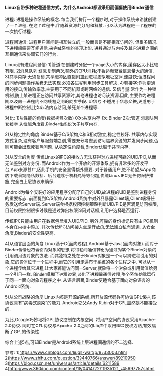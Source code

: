 #### Linux自带多种进程通信方式，为什么Android都没采用而偏偏使用Binder通信

进程:
进程是操作系统的概念.
每当我们执行一个程序时,对于操作系统来讲就创建了一个进程.
在这个过程中,伴随着资源的分配和释放.
可以认为进程是一个程序的一次执行过程.

进程间通信:
进程用户空间是相互独立的,一般而言是不能相互访问的.
但很多情况下进程间需要互相通信,来完成系统的某项功能.
进程通过与内核及其它进程之间的互相通信来协调它们的行为.

Linux现有进程间通信:
1)管道:在创建时分配一个page大小的内存,缓存区大小比较有限.
2)消息队列:信息复制两次,额外的CPU消耗;不合适频繁或信息量大的通信.
3)共享内存:无须复制,共享缓冲区直接附加到进程虚拟地址空间,速度快;但进程间的同步问题操作系统无法实现,必须各进程利用同步工具解决.
4)套接字:作为更通用的接口,传输效率低,主要用于不同机器或跨网络的通信.
5)信号量:常作为一种锁机制,防止某进程正在访问共享资源时,其他进程也访问该资源.因此,主要作为进程间以及同一进程内不同线程之间的同步手段.
6)信号:不适用于信息交换,更适用于进程中断控制,比如非法内存访问,杀死某个进程等.

对比:
1)从性能的角度(数据拷贝次数)
0次:共享内存
1次:Binder
2次:管道 消息队列 套接字
从性能角度看,Binder性能仅次于共享内存.

2)从稳定性的角度
Binder基于C/S架构,C和S相对独立,稳定性较好.
共享内存实现方式复杂,没有客户与服务端之别,需要充分考虑到访问临界资源的并发同步问题,否则可能会出现死锁等问题.
从稳定性角度看,Binder优越于共享内存.

3)从安全的角度
传统Linux的IPC的接收方无法获得对方进程可靠的UID/PID,从而无法鉴别对方身份.
而Android作为一个开放的开源体系,拥有非常多的开发平台,App来源甚广,因此手机的安全显得额外重要.
对于普通用户,绝不希望从App商店下载偷窥隐私数据、后台造成手机耗电等等问题,传统Linux IPC无任何保护措施,完全由上层协议来确保.

Android为每个安装好的应用程序分配了自己的UID,故进程的UID是鉴别进程身份的重要标志.
前面提到C/S架构,Android系统中对外只暴露Client端,Client端将任务发送给Server端.
Server端会根据权限控制策略判断UID/PID是否满足访问权限,目前权限控制很多时候是通过弹出权限询问对话框,让用户选择是否运行.

传统IPC只能由用户在数据包里填入UID/PID.
另外,可靠的身份标记只有由IPC机制本身在内核中添加.
其次传统IPC访问接入点是开放的,无法建立私有通道.
从安全角度,Binder的安全性更高.

4)从语言层面的角度
Linux基于C(面向过程),Android基于Java(面向对象).
而对于Binder恰恰也符合面向对象的思想,将进程间通信转化为通过对某个Binder对象的引用调用该对象的方法.
而其独特之处在于Binder对象是一个可以跨进程引用的对象,它的实体位于一个进程中,而它的引用却遍布于系统的各个进程之中.
可以从一个进程传给其它进程,让大家都能访问同一Server,就像将一个对象或引用赋值给另一个引用一样.
Binder模糊了进程边界,淡化了进程间通信过程,整个系统仿佛运行于同一个面向对象的程序之中.
从语言层面,Binder更适合基于面向对象语言的Android系统.

5)从公司战略的角度
Linux内核是开源的系统,所开放源代码许可协议GPL保护,该协议具有“病毒式感染”的能力.
Android之父Andy Rubin对于GPL显然是不能接受的.

为此,Google巧妙地将GPL协议控制在内核空间.
将用户空间的协议采用Apache-2.0协议.
同时在GPL协议与Apache-2.0之间的Lib库中采用BSD授权方法,有效隔断了GPL的传染性.

综合上述5点,可知Binder是Android系统上层进程间通信的不二选择.

参考:
1)https://www.cnblogs.com/liugh-wait/p/8533003.html
2)https://www.zhihu.com/question/39440766/answer/89210950
3)https://blog.csdn.net/universus/article/details/6211589
4)http://www.360doc.com/content/18/0414/22/11935121_745697757.shtml